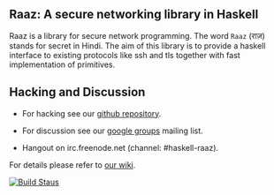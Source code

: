 Raaz: A secure networking library in Haskell
--------------------------------------------

Raaz is a library for secure network programming. The word `Raaz`
(&#x0930;&#x093E;&#x095B;) stands for secret in Hindi. The aim of this library
is to provide a haskell interface to existing protocols like ssh and
tls together with fast implementation of primitives.

Hacking and Discussion
----------------------

* For hacking see our [github repository][repo].

* For discussion see our [google groups][emailgroups] mailing list.

* Hangout on irc.freenode.net (channel: #haskell-raaz).

For details please refer to [our wiki][wiki].


[![Build Staus][travis-status]][travis-raaz]

[wiki]: <https://github.com/piyush-kurur/raaz/wiki> "Raaz Wiki"
[repo]: <https://github.com/piyush-kurur/raaz> "Raaz on github"

[emailgroups]: <https://groups.google.com/forum/#!forum/hraaz> "Raaz on Google groups"

[travis-status]: <https://secure.travis-ci.org/piyush-kurur/raaz.png> "Build status"

[travis-raaz]: <https://travis-ci.org/piyush-kurur/raaz>
